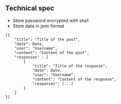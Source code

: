 ## Technical spec

- Store password encrypted with sha1
- Store data in json format

```
[{
    "title": "Title of the post",
    "date": Date,
    "user": "Username",
    "content": "Content of the post",
    "responses" : [
        {
            "title": "Title of the response",
            "date": Date,
            "user": "Username",
            "content": "Content of the response",
            "responses": [...]
        }
    ]
}]

```